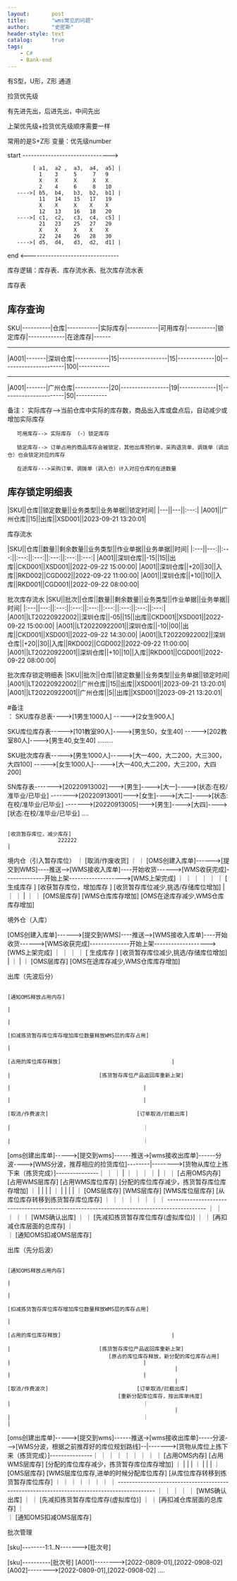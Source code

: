 ```yaml
---
layout:       post
title:        "wms常见的问题"
author:       "史密斯"
header-style: text
catalog:      true
tags:
    - C#
    - Bank-end
---
```


有S型，U形，Z形 通道

捡货优先级

有先进先出，后进先出，中间先出


上架优先级+捡货优先级顺序需要一样

常用的是S+Z形
变量：优先级number

start ------------------------------->

            [ a1,  a2 ,  a3,  a4,  a5] |
              1    3     5     7   9
              X    X     X     X   X
              2    4     6     8   10
       ---->[ b5,  b4,   b3,  b2,  b1] |
              11   14    15   17   19
              X    X     X    X    X
              12   13    16   18   20
       ---->[ c1,  c2,   c3,  c4,  c5] |
              21   23    25   27   29
              X    X     X    X    X
              22   24    26   28   30
       ---->[ d5,  d4,   d3,  d2,  d1] |
       
   end <--------------------------------


   
库存逻辑：库存表、库存流水表、批次库存流水表



库存表

库存查询
------

SKU|----------|仓库|-----------|实际库存|-----------|可用库存|----------|锁定库存|-------------|在途库存|------

---------------------------------------------------------------------------------------------------------

|A001|-------|深圳仓库|------------|15|-----------------|15|-------------|0|----------------------|100|-----------

---------------------------------------------------------------------------------------------------------

|A001|-------|广州仓库|------------|20|-----------------|19|-------------|1|----------------------|50|-----------

备注：  实际库存-->当前仓库中实际的库存数，商品出入库或盘点后，自动减少或增加实际库存


       可用库存--> 实际库存 （-）锁定库存

       锁定库存--> 订单占用的商品库存会被锁定，其他出库预约单、采购退货单、调拨单（调出仓）也会锁定对应的库存

       在途库存--->采购订单、调拨单（调入仓）计入对应仓库的在途数量








库存锁定明细表
-----------


|SKU||仓库||锁定数量||业务类型||业务单据||锁定时间|
|---||---||:---:|
|A001||广州仓库||15||出库||XSD001||2023-09-21 13:20:01|






库存流水

|SKU||仓库||数量||剩余数量||业务类型||作业单据||业务单据||时间|
|:---||---:||:---:||:---:||:---:||:---:||:---:||:---:|
|A001||深圳仓库||-15||15||出库||CKD001||XSD001||2022-09-22 15:00:00|
|A001||深圳仓库||+20||30||入库||RKD002||CGD002||2022-09-22 11:00:00|
|A001||深圳仓库||+10||10||入库||RKD001||CGD001||2022-09-22 08:00:00|




批次库存流水
|SKU||批次||仓库||数量||剩余数量||业务类型||作业单据||业务单据||时间|
|:---||---:||:---:||:---:||:---:||:---:||:---:||:---:||:---:|
|A001||LT20220922002||深圳仓库||-05||15||出库||CKD001||XSD001||2022-09-22 15:00:00|
|A001||LT20220922001||深圳仓库||-10||00||出库||CKD001||XSD001||2022-09-22 14:30:00|
|A001||LT20220922002||深圳仓库||+20||30||入库||RKD002||CGD002||2022-09-22 11:00:00|
|A001||LT20220922001||深圳仓库||+10||10||入库||RKD001||CGD001||2022-09-22 08:00:00|






批次库存锁定明细表
|SKU||批次||仓库||锁定数量||业务类型||业务单据||锁定时间|
|A001||LT20220922002||广州仓库||15||出库||XSD001||2023-09-21 13:20:01|
|A001||LT20220922001||广州仓库||5||出库||XSD001||2023-09-21 13:20:01|



  

#备注  
：
 SKU库存总表---->[1男生1000人]
          ----->[2女生900人] 

          

SKU库位库存表----->[101教室90人]---->[男生50，女生40]
           ----->[202教室80人]---->[男生40,女生40]
           .........


SKU批次库存表----->[男生1000人]----->[大一400，大二200，大三300，大四100]
           ----->[女生1000人]----->[大一400,大二200，大三200，大四200]



SN库存表------->[20220913002]--->[男生]---->[大一]---->[状态:在校/准毕业/已毕业]
   ------->[20220913001]--->[女生]---->[大二]---->[状态:在校/准毕业/已毕业]
   ------->[20220913005]--->[男生]---->[大四]---->[状态:在校/准毕业/已毕业]
   ....

       
                                                                                [收货暂存库位，减少库存]
                    222222                                                               |
境内仓（引入暂存库位）                                                                       ｜
                                                                                    [取消/作废收货] 
                                                                                          ｜
                                                                                          ｜ 
[OMS创建入库单]------>[提交到WMS]----推送-->[WMS接收入库单]----开始收货------>[WMS收获完成]--------------开始上架------------------->[WMS上架完成]
                ｜                                                           ｜                                                  ｜
                ｜                                                           ｜                                                  ｜
            [ 生成库存 ]                                            [收获暂存库位，增加库存 ]                                [收货暂存库位减少,挑选/存储库位增加]
                |                                                            ｜                                                  ｜
                |                                                            ｜                                                  ｜
            [OMS层库存]                                                 [WMS仓库库存增加]                                   [OMS在途库存减少,WMS仓库库存增加]








境外仓（入库）


[OMS创建入库单]------>[提交到WMS]----推送-->[WMS接收入库单]----开始收货------>[WMS收获完成]--------------开始上架------------------->[WMS上架完成]
                ｜                                                                                                               ｜
                ｜                                                                                                               ｜
            [ 生成库存 ]                                                                                            [收货暂存库位减少,挑选/存储库位增加]
                |                                                                                                                ｜
                |                                                                                                                ｜
            [OMS层库存]                                                                                             [OMS在途库存减少,WMS仓库库存增加]

















出库（先波后分）
                                                                                                                                              

                                                                                                                                          [通知OMS释放占用内存]
                                                                                                                                                |
                                                                                                                                                |
                                                                                                                     [扣减拣货暂存库位库存增加库位数量释放WMS层的库存占用]
                                                                                                                                                |
                                                                                            [占用的库位库存释放]                                   |
                                                                                                     |                            [拣货暂存库位产品返回库重新上架]
                                                                                                     |                                          |
                                                                                                     |                                          |
                                                                                                [取消/作费波次]                            [订单取消/拦截出库]
                                                                                                     |                                          ｜
                                                                                                     |                                          ｜                                 
[oms创建出库单]----->[提交到wms]------推送->[wms接收出库单]------分波---->[WMS分波，推荐相应的捡货库位]--------|-------->[货物从库位上拣下来（拣货完成）]---------------｜
     ｜                                        ｜                             |                                         ｜                                ｜
     ｜                                        ｜                             |                                         ｜                                ｜
[占用OMS内存]                              [占用WMS层库存]                 [占用WMS库位库存]                 [分配的库位库存减少，拣货暂存库位库存增加]              ｜
     |                                         |                             |                                          |                                ｜
     |                                         |                             |                                          |                                ｜
[OMS层库存]                                 [WMS层库存]                    [WMS库位层库存]                 [从库位库存转移到拣货暂存库位库存]                     ｜
                                                                                                                                                         ｜
                                                                                                                                                         ｜
                                                                                                                                                         ｜
                                                                                                                                                         ｜
                                                                                                                                                         ｜                                                                                                                                                                ｜
                                                                                                                                                         ｜
                                                               -------------------------------------------------------------------------------------------
                                                              ｜
                                                              ｜
                                                              ｜
                                                              ｜
                                                              ｜
                                                         [WMS确认出库]
                                                              ｜
                                                              ｜
                                                    [先减扣拣货暂存库位库存(虚拟库位)]
                                                              ｜
                                                              ｜
                                                     [再扣减仓库层面的总库存]
                                                              ｜     
                                                              ｜
                                                     [通知OMS扣减OMS层库存]






























出库（先分后波）
                                                                                                                                              

                                                                                                                                          [通知OMS释放占用内存]
                                                                                                                                                |
                                                                                                                                                |
                                                                                                                     [扣减拣货暂存库位库存增加库位数量释放WMS层的库存占用]
                                                                                                                                                |
                                                                                            [占用的库位库存释放]                                   |
                                                                                                     |                            [拣货暂存库位产品返回库重新上架]
                                    [原占的库位库存释放，新分配的库位库存占用]                              |                                          |
                                                         |                                           |                                          |
                                                         |                                       [取消/作费波次]                            [订单取消/拦截出库]
                                       [重新分配库位库存，按出库单纬度]                                   |                                          ｜
                                                         |                                           |                                          ｜                                                                         |                 
[oms创建出库单]----->[提交到wms]------推送->[wms接收出库单]-----分波--->[WMS分波，根据之前推荐好的库位规划路线]--|------->[货物从库位上拣下来（拣货完成）]---------------｜
     ｜                                        ｜                                                                       ｜                                ｜
     ｜                                        ｜                                                                       ｜                                ｜
[占用OMS内存]                              [占用WMS层库存]                                                 [分配的库位库存减少，拣货暂存库位库存增加]              ｜
     |                                         |                                                                        |                                ｜
     |                                         |                                                                        |                                ｜
[OMS层库存]                  [WMS层库位库存,进单的时候分配库位库存]                                           [从库位库存转移到拣货暂存库位库存]                     ｜
                                                                                                                                                         ｜
                                                                                                                                                         ｜
                                                                                                                                                         ｜
                                                                                                                                                         ｜
                                                                                                                                                         ｜                                                                                                                                                                ｜
                                                                                                                                                         ｜
                                                               -------------------------------------------------------------------------------------------
                                                              ｜
                                                              ｜
                                                              ｜
                                                              ｜
                                                              ｜
                                                         [WMS确认出库]
                                                              ｜
                                                              ｜
                                                    [先减扣拣货暂存库位库存(虚拟库位)]
                                                              ｜
                                                              ｜
                                                     [再扣减仓库层面的总库存]
                                                              ｜     
                                                              ｜
                                                     [通知OMS扣减OMS层库存]










批次管理

[sku]--------1:1..N------->[批次号]




[sku]----------[批次号]
[A001]-------->[2022-0809-01],[2022-0908-02]
[A002]-------->[2022-0809-01],[2022-0908-02]
....









  
